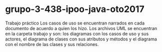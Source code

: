 # grupo-3-438-ipoo-java-oto2017
Trabajo práctico
Los casos de uso se encuentran narrados en cada documento de acuerdo a quien los hizo.
Los archivos UML se encuentran en la carpeta trabajo y son: los diagramas con los casos de uso y sus actores, 
el diagrama de clases con sus atributos y métodos y el diagrama con el nombre de las clases y sus relaciones.


